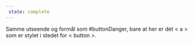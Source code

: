 ```yaml
---
 state: complete
---
```

Samme utseende og formål som #buttonDanger, bare at her er det < a > som er stylet i stedet for < button >.
